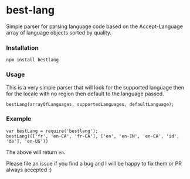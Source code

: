 # best-lang

Simple parser for parsing language code based on the Accept-Language array of language objects sorted by quality.


### Installation
```
npm install bestlang
```

### Usage

This is a very simple parser that will look for the supported language then for the locale with no region then default to the language passed.

```
bestLang(arrayOfLanguages, supportedLanguages, defaultLanguage);
```

### Example

```
var bestLang = require('bestlang');
bestLang((['fr', 'en-CA', 'fr-CA'], ['en', 'en-IN', 'en-CA', 'id', 'de'], 'en-US'))
```

The above will return `en`.


Please file an issue if you find a bug and I will be happy to fix them or PR always accepted :)
